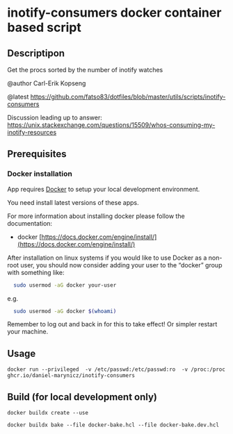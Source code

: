 # inotify-consumers docker container based script

## Descriptipon 
  Get the procs sorted by the number of inotify watches

  @author Carl-Erik Kopseng

  @latest https://github.com/fatso83/dotfiles/blob/master/utils/scripts/inotify-consumers
 
  Discussion leading up to answer: https://unix.stackexchange.com/questions/15509/whos-consuming-my-inotify-resources


## Prerequisites
### Docker installation

App requires [Docker](https://www.docker.com/) to setup your local development environment.

You need install latest versions of these apps.

For more information about installing docker please follow the documentation:

* docker [https://docs.docker.com/engine/install/](https://docs.docker.com/engine/install/)

After installation on linux systems if you would like to use Docker as a non-root user, you should now consider adding your user to the “docker” group with something like:

```bash
  sudo usermod -aG docker your-user
```
e.g.
```bash
  sudo usermod -aG docker $(whoami)
```

Remember to log out and back in for this to take effect! Or simpler restart your machine.

## Usage 

```shell
docker run --privileged  -v /etc/passwd:/etc/passwd:ro  -v /proc:/proc ghcr.io/daniel-marynicz/inotify-consumers
```

## Build (for local development only)

```shell
docker buildx create --use

docker buildx bake --file docker-bake.hcl --file docker-bake.dev.hcl
```